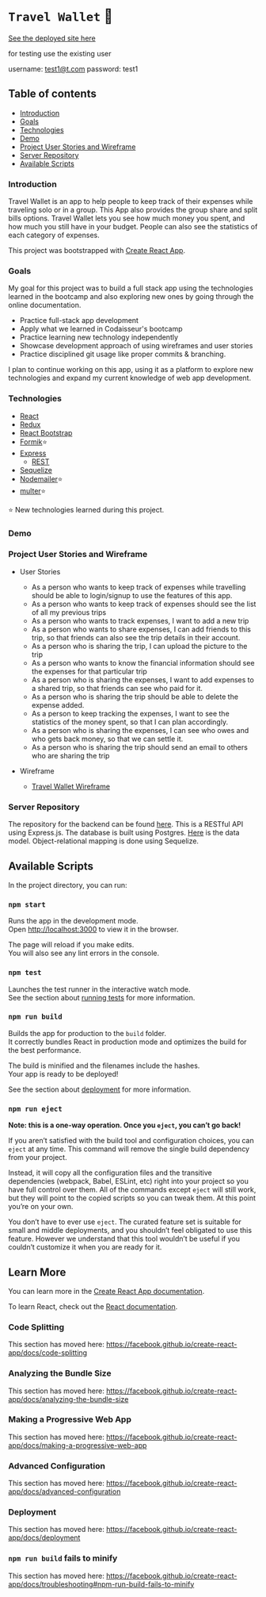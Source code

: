# `Travel Wallet` 💸

[See the deployed site here](https://wizardly-poincare-fafda8.netlify.app/)

for testing use the existing user

username: test1@t.com
password: test1

## Table of contents

- [Introduction](#introduction)
- [Goals](#goals)
- [Technologies](#technologies)
- [Demo](#demo)
- [Project User Stories and Wireframe](#project-user-stories-and-wireframe)
- [Server Repository](#server-repository)
- [Available Scripts](#available-scripts)

### Introduction

Travel Wallet is an app to help people to keep track of their expenses while traveling solo or in a group. This App also provides the group share and split bills options. Travel Wallet lets you see how much money you spent, and how much you still have in your budget. People can also see the statistics of each category of expenses.

This project was bootstrapped with [Create React App](https://github.com/facebook/create-react-app).

### Goals

My goal for this project was to build a full stack app using the technologies learned in the bootcamp and also exploring new ones by going through the online documentation.

- Practice full-stack app development
- Apply what we learned in Codaisseur's bootcamp
- Practice learning new technology independently
- Showcase development approach of using wireframes and user stories
- Practice disciplined git usage like proper commits & branching.

I plan to continue working on this app, using it as a platform to explore new technologies and expand my current knowledge of web app development.

### Technologies

- [React](https://github.com/sowjanyam27/travel-wallet-client/blob/development/src/App.js)
- [Redux](https://github.com/sowjanyam27/travel-wallet-client/tree/development/src/store)
- [React Bootstrap](https://react-bootstrap.github.io/getting-started/introduction/)
- [Formik](https://github.com/sowjanyam27/travel-wallet-client/blob/development/src/pages/AddExpense/AddExpense.js)⭐️
- [Express](https://github.com/sowjanyam27/travel-wallet-server/blob/development/index.js)
  - [REST](https://github.com/sowjanyam27/travel-wallet-server/blob/development/routers/trip.js)
- [Sequelize](https://github.com/sowjanyam27/travel-wallet-server/blob/development/models/trip.js)
- [Nodemailer](https://github.com/sowjanyam27/travel-wallet-server/blob/development/routers/email.js)⭐️
- [multer](https://github.com/sowjanyam27/travel-wallet-server/blob/development/routers/trip.js)⭐️

⭐️ New technologies learned during this project.

### Demo

### Project User Stories and Wireframe

- User Stories

  - As a person who wants to keep track of expenses while travelling should be able to login/signup to use the features of this app.
  - As a person who wants to keep track of expenses should see the list of all my previous trips
  - As a person who wants to track expenses, I want to add a new trip
  - As a person who wants to share expenses, I can add friends to this trip, so that friends can also see the trip details in their account.
  - As a person who is sharing the trip, I can upload the picture to the trip
  - As a person who wants to know the financial information should see the expenses for that particular trip
  - As a person who is sharing the expenses, I want to add expenses to a shared trip, so that friends can see who paid for it.
  - As a person who is sharing the trip should be able to delete the expense added.
  - As a person to keep tracking the expenses, I want to see the statistics of the money spent, so that I can plan accordingly.
  - As a person who is sharing the expenses, I can see who owes and who gets back money, so that we can settle it.
  - As a person who is sharing the trip should send an email to others who are sharing the trip

- Wireframe
  - [Travel Wallet Wireframe](https://wireframepro.mockflow.com/view/M23e7fb5dfa23af0b0d580c1f87e33e321593268948906)

### Server Repository

The repository for the backend can be found [here](https://github.com/sowjanyam27/travel-wallet-server). This is a RESTful API using Express.js. The database is built using Postgres. [Here](https://app.lucidchart.com/invitations/accept/3378942f-0f45-460a-a368-dd1c76b04b05) is the data model. Object-relational mapping is done using Sequelize.

## Available Scripts

In the project directory, you can run:

### `npm start`

Runs the app in the development mode.<br />
Open [http://localhost:3000](http://localhost:3000) to view it in the browser.

The page will reload if you make edits.<br />
You will also see any lint errors in the console.

### `npm test`

Launches the test runner in the interactive watch mode.<br />
See the section about [running tests](https://facebook.github.io/create-react-app/docs/running-tests) for more information.

### `npm run build`

Builds the app for production to the `build` folder.<br />
It correctly bundles React in production mode and optimizes the build for the best performance.

The build is minified and the filenames include the hashes.<br />
Your app is ready to be deployed!

See the section about [deployment](https://facebook.github.io/create-react-app/docs/deployment) for more information.

### `npm run eject`

**Note: this is a one-way operation. Once you `eject`, you can’t go back!**

If you aren’t satisfied with the build tool and configuration choices, you can `eject` at any time. This command will remove the single build dependency from your project.

Instead, it will copy all the configuration files and the transitive dependencies (webpack, Babel, ESLint, etc) right into your project so you have full control over them. All of the commands except `eject` will still work, but they will point to the copied scripts so you can tweak them. At this point you’re on your own.

You don’t have to ever use `eject`. The curated feature set is suitable for small and middle deployments, and you shouldn’t feel obligated to use this feature. However we understand that this tool wouldn’t be useful if you couldn’t customize it when you are ready for it.

## Learn More

You can learn more in the [Create React App documentation](https://facebook.github.io/create-react-app/docs/getting-started).

To learn React, check out the [React documentation](https://reactjs.org/).

### Code Splitting

This section has moved here: https://facebook.github.io/create-react-app/docs/code-splitting

### Analyzing the Bundle Size

This section has moved here: https://facebook.github.io/create-react-app/docs/analyzing-the-bundle-size

### Making a Progressive Web App

This section has moved here: https://facebook.github.io/create-react-app/docs/making-a-progressive-web-app

### Advanced Configuration

This section has moved here: https://facebook.github.io/create-react-app/docs/advanced-configuration

### Deployment

This section has moved here: https://facebook.github.io/create-react-app/docs/deployment

### `npm run build` fails to minify

This section has moved here: https://facebook.github.io/create-react-app/docs/troubleshooting#npm-run-build-fails-to-minify

